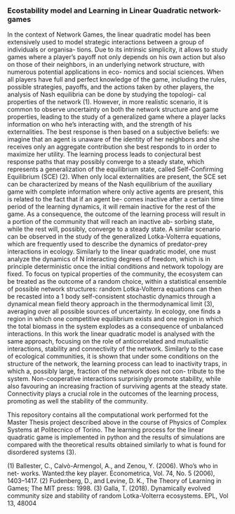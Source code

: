 ### Ecostability model and Learning in Linear Quadratic network-games

In the context of Network Games, the linear quadratic model has been extensively
used to model strategic interactions between a group of individuals or organisa-
tions. Due to its intrinsic simplicity, it allows to study games where a player’s
payoff not only depends on his own action but also on those of their neighbors,
in an underlying network structure, with numerous potential applications in eco-
nomics and social sciences. When all players have full and perfect knowledge of
the game, including the rules, possible strategies, payoffs, and the actions taken by
other players, the analysis of Nash equilibria can be done by studying the topologi-
cal properties of the network (1). However, in more realistic scenario, it is common
to observe uncertainty on both the network structure and game properties, leading
to the study of a generalized game where a player lacks information on who he’s
interacting with, and the strength of his externalities. The best response is then
based on a subjective beliefs: we imagine that an agent is unaware of the identity
of her neighbors and she receives only an aggregate contribution she best responds
to in order to maximize her utility. The learning process leads to conjectural best
response paths that may possibly converge to a steady state, which represents a
generalization of the equilibrium state, called Self-Confirming Equilibrium (SCE)
(2). When only local externalities are present, the SCE set can be characterized by
means of the Nash equilibrium of the auxiliary game with complete information
where only active agents are present, this is related to the fact that if an agent be-
comes inactive after a certain time period of the learning dynamics, it will remain
inactive for the rest of the game. As a consequence, the outcome of the learning
process will result in a portion of the community that will reach an inactive ab-
sorbing state, while the rest will, possibly, converge to a steady state. A similar
scenario can be observed in the study of the generalized Lotka-Volterra equations,
which are frequently used to describe the dynamics of predator-prey interactions
in ecology. Similarly to the linear quadratic model, one must analyze the dynamics
of N interacting degrees of freedom, which is in principle deterministic once the
initial conditions and network topology are fixed. To focus on typical properties of
the community, the ecosystem can be treated as the outcome of a random choice,
within a statistical ensemble of possible network structures: random Lotka-Volterra
equations can then be recasted into a 1 body self-consistent stochastic dynamics
through a dynamical mean field theory approach in the thermodynamical limit (3),
averaging over all possible sources of uncertainty. In ecology, one finds a region in
which one competitive equilibrium exists and one region in which the total biomass
in the system explodes as a consequence of unbalanced interactions. In this work
the linear quadratic model is analysed with the same approach, focusing on the
role of anticorrelated and mutualistic interactions, stability and connectivity of the
network. Similarly to the case of ecological communities, it is shown that under
some conditions on the structure of the network, the learning process can lead to
inactivity traps, in which a, possibly large, fraction of the network does not con-
tribute to the system. Non-cooperative interactions surprisingly promote stability,
while also favouring an increasing fraction of surviving agents at the steady state.
Connectivity plays a crucial role in the outcomes of the learning process, promoting
as well the stability of the community.

This repository contains all the computational work performed fot the Master Thesis project described above in the course of Physics of 
Complex Systems at Politecnico of Torino.
The learning process for the linear quadratic game is implemented in python and the results of simulations 
are compared with the theoretical results obtained similarly to what is found for disordered systems (3).


(1) Ballester, C., Calvò-Armengol, A., and Zenou, Y. (2006). Who’s who in net-
works. Wanted:the key player. Econometrica, Vol. 74, No. 5 (2006), 1403–1417.
(2) Fudenberg, D., and Levine, D. K., The Theory of Learning in Games; The MIT
press: 1998.
(3) Galla, T. (2018). Dynamically evolved community size and stability of random
Lotka-Volterra ecosystems. EPL, Vol 13, 48004
